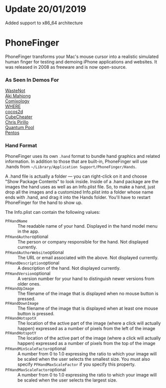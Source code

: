 # Update 20/01/2019
Added support to x86_64 architecture

# PhoneFinger

PhoneFinger transforms your Mac's mouse cursor into a realistic simulated human finger for testing and demoing iPhone applications and websites. It was released in 2008 as freeware and is now open-source.


### As Seen In Demos For
 <a href="http://www.kismetworldwide.com/WasteNot/">WasteNot</a><br/>
                <a href="http://www.ambrosiasw.com/games/akimobile/">Aki Mahjong</a><br/>
                <a href="http://www.youtube.com/watch?v=eB-bh55OrbQ">Comixology</a><br/>
                <a href="http://www.youtube.com/watch?v=eGCa2QAhC2A">WHERE</a><br/>
                <a href="http://www.youtube.com/watch?v=JjDTpWFl2kA">cocos2d</a><br/>
                <a href="http://cubecheater.efaller.com/">CubeCheater</a><br/>
                <a href="http://www.youtube.com/watch?v=3H8SeTyYXkY">Chris Pirillo</a><br/>
                <a href="http://www.youtube.com/watch?v=J2HdUuM_2Gk">Quantum Pool</a><br/>
                <a href="http://www.pentopuzzle.com/">Pentos</a>


### Hand Format
 <p>PhoneFinger uses its own <code>.hand</code> format to bundle hand graphics and related information. In addition to those that are built-in, PhoneFinger will use .hands from <code>~/Library/Application Support/PhoneFinger/Hands</code>.</p>

<p>A .hand file is actually a folder &mdash; you can right-click on it and choose &quot;Show Package Contents&quot; to look inside. Inside of a .hand package are the images the hand uses as well as an Info.plist file. So, to make a hand, just drop all the images and a customized Info.plist into a folder whose name ends with .hand, and drag it into the Hands folder. You'll have to restart PhoneFinger for the hand to show up.</p>

The Info.plist can contain the following values:
<dl class="plist-guide">
<dt><code>PFHandName</code></dt>
<dd>The readable name of your hand. Displayed in the hand model menu in the app.</dd>
<dt><code>PFHandAuthor</code><span class="opt">optional</span></dt>
<dd>The person or company responsible for the hand. Not displayed currently.</dd>
<dt><code>PFHandAuthorWebsite</code><span class="opt">optional</span></dt>
<dd>The URL or email associated with the above. Not displayed currently.</dd>
<dt><code>PFHandDescription</code><span class="opt">optional</span></dt>
<dd>A description of the hand. Not displayed currently.</dd>
<dt><code>PFHandVersion</code><span class="opt">optional</span></dt>
<dd>A version number for your hand to distinguish newer versions from older ones.</dd>
<dt><code>PFHandUpImage</code></dt>
<dd>The filename of the image that is displayed when no mouse button is pressed.</dd>
<dt><code>PFHandDownImage</code></dt>
<dd>The filename of the image that is displayed when at least one mouse button is pressed.</dd>
<dt><code>PFHandHotspotX</code></dt>
<dd>The location of the active part of the image (where a click will actually happen) expressed as a number of pixels from the left of the image </dd>
<dt><code>PFHandHotspotY</code></dt>
<dd>The location of the active part of the image (where a click will actually happen) expressed as a number of pixels from the top of the image </dd>
<dt><code>PFHandMinScaleFactor</code><span class="opt">optional</span></dt>
<dd>A number from 0 to 1.0 expressing the ratio to which your image will be scaled when the user selects the smallest size. You must also specify <code>PFHandMaxScaleFactor</code> if you specify this property.</dd>
<dt><code>PFHandMaxScaleFactor</code><span class="opt">optional</span></dt>
<dd>A number from 0 to 1.0 expressing the ratio to which your image will be scaled when the user selects the largest size.</dd>
</dl>

